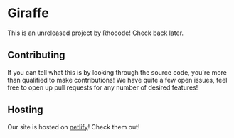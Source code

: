 # Giraffe

This is an unreleased project by Rhocode! Check back later.

## Contributing
If you can tell what this is by looking through the source code, you're more than qualified to make contributions! We have quite a few open issues, feel free to open up pull requests for any number of desired features!

## Hosting
Our site is hosted on [netlify](https://netlify.com)! Check them out!

